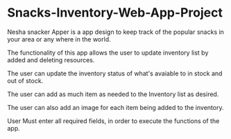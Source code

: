 # Snacks-Inventory-Web-App-Project
Nesha snacker Apper is a app design to keep track of the popular snacks in your area or any where in the world.

The functionality of this app allows the user to update inventory list by added and deleting resources.

The user can update the inventory status of what's avaiable to in stock and out of stock.

The user can add as much item as needed to the Inventory list as desired. 

The user can also add an image for each item being added to the inventory. 

User Must enter all required fields, in order to execute the functions of the app. 
